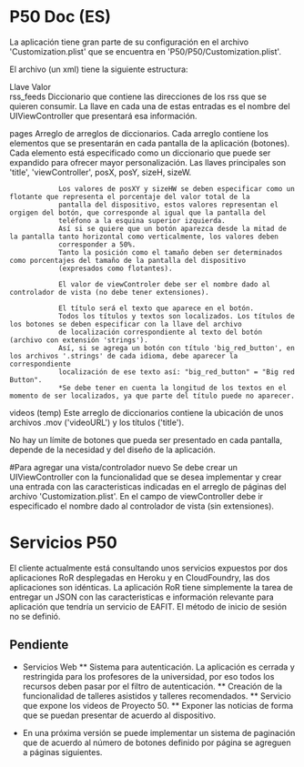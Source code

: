 # P50 Doc (ES)

La aplicación tiene gran parte de su configuración en el archivo 'Customization.plist' que se encuentra en
'P50/P50/Customization.plist'.

El archivo (un xml) tiene la siguiente estructura:

Llave			Valor			
rss_feeds		Diccionario que contiene las direcciones de los rss que se quieren consumir.
				La llave en cada una de estas entradas es el nombre del UIViewController que presentará esa información.

				
pages			Arreglo de arreglos de diccionarios. Cada arreglo contiene los elementos que se presentarán en cada pantalla de
				la aplicación (botones).
				Cada elemento está especificado como un diccionario que puede ser expandido para ofrecer mayor personalización.
				Las llaves principales son 'title', 'viewController', posX, posY, sizeH, sizeW.
				
				Los valores de posXY y sizeHW se deben especificar como un flotante que representa el porcentaje del valor total de la 
				pantalla del dispositivo, estos valores representan el orgigen del botón, que corresponde al igual que la pantalla del 
				teléfono a la esquina superior izquierda.
				Así si se quiere que un botón aparezca desde la mitad de la pantalla tanto horizontal como verticalmente, los valores deben
				corresponder a 50%.
				Tanto la posición como el tamaño deben ser determinados como porcentajes del tamaño de la pantalla del dispositivo
				(expresados como flotantes).

				El valor de viewControler debe ser el nombre dado al controlador de vista (no debe tener extensiones).

				El título será el texto que aparece en el botón.
				Todos los títulos y textos son localizados. Los títulos de los botones se deben especificar con la llave del archivo
				de localización correspondiente al texto del botón (archivo con extensión 'strings').
				Así, si se agrega un botón con título 'big_red_button', en los archivos '.strings' de cada idioma, debe aparecer la correspondiente
				localización de ese texto así: "big_red_button" = "Big red Button".
				*Se debe tener en cuenta la longitud de los textos en el momento de ser localizados, ya que parte del título puede no aparecer.


videos (temp)	Este arreglo de diccionarios contiene la ubicación de unos archivos .mov ('videoURL') y los títulos ('title').


No hay un límite de botones que pueda ser presentado en cada pantalla, depende de la necesidad y del diseño de la aplicación.


#Para agregar una vista/controlador nuevo
Se debe crear un UIViewController con la funcionalidad que se desea implementar y crear una entrada con las caracteristicas indicadas
en el arreglo de páginas del archivo 'Customization.plist'. En el campo de viewController debe ir especificado el nombre dado al controlador
de vista (sin extensiones).

# Servicios P50
El cliente actualmente está consultando unos servicios expuestos por dos aplicaciones RoR desplegadas en Heroku y en CloudFoundry,
las dos aplicaciones son idénticas.
La aplicación RoR tiene simplemente la tarea de entregar un JSON con las caracteristicas e información relevante para aplicación
que tendría un servicio de EAFIT.
El método de inicio de sesión no se definió.


Pendiente
---------
* Servicios Web
** Sistema para autenticación. La aplicación es cerrada y restringida para los profesores de la universidad, por eso todos los recursos
deben pasar por el filtro de autenticación.
** Creación de la funcionalidad de talleres asistidos y talleres recomendados.
** Servicio que expone los videos de Proyecto 50.
** Exponer las noticias de forma que se puedan presentar de acuerdo al dispositivo.

* En una próxima versión se puede implementar un sistema de paginación que de acuerdo al número de botones definido por página se
agreguen a páginas siguientes.

